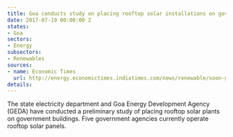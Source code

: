 ```yaml
---
title: Goa conducts study on placing rooftop solar installations on government buildings
date: 2017-07-19 00:00:00 Z
states:
- Goa
sectors:
- Energy
subsectors:
- Renewables
sources:
- name: Economic Times
  url: http://energy.economictimes.indiatimes.com/news/renewable/soon-government-buildings-in-goa-to-be-solar-powered/59571391
details: 
---
```


The state electricity department and Goa Energy Development Agency (GEDA) have conducted a preliminary study of placing rooftop solar plants on government buildings. Five government agencies currently operate rooftop solar panels. 
